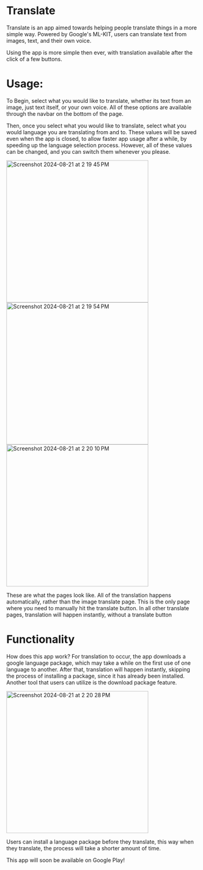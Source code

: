 # Translate

Translate is an app aimed towards helping people translate things in a more simple way. Powered by Google's ML-KIT, users can translate text from images, text, and their own voice.

Using the app is more simple then ever, with translation available after the click of a few buttons. 

# Usage: 

To Begin, select what you would like to translate, whether its text from an image, just text itself, or your own voice. All of these options are available through the navbar on the bottom of the page. 

Then, once you select what you would like to translate, select what you would language you are translating from and to. These values will be saved even when the app is closed, 
to allow faster app usage after a while, by speeding up the language selection process. However, all of these values can be changed, and you can switch them whenever you please. 

<img width="371" alt="Screenshot 2024-08-21 at 2 19 45 PM" src="https://github.com/user-attachments/assets/847b7bc1-0c94-4110-8d88-f8ae300e5d95"><img width="371" alt="Screenshot 2024-08-21 at 2 19 54 PM" src="https://github.com/user-attachments/assets/4a6ea62f-8823-4100-a6db-af4caef7107c"><img width="371" alt="Screenshot 2024-08-21 at 2 20 10 PM" src="https://github.com/user-attachments/assets/146a5621-bde7-4254-a468-48e7ed9dd1c1">


These are what the pages look like. All of the translation happens automatically, rather than the image translate page. This is the only page where you need to manually hit the translate button. In all other translate pages, translation will happen instantly, without a translate button

# Functionality
How does this app work? For translation to occur, the app downloads a google language package, which may take a while on the first use of one language to another. After that, translation will happen instantly, 
skipping the process of installing a package, since it has already been installed. Another tool that users can utilize is the download package feature. 

<img width="371" alt="Screenshot 2024-08-21 at 2 20 28 PM" src="https://github.com/user-attachments/assets/1ea86420-cbf0-4213-aa84-0bf85c0e6d75">

Users can install a language package before they translate, this way when they translate, the process will take a shorter amount of time. 


This app will soon be available on Google Play!
